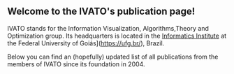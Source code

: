 ## Welcome to the IVATO's publication page!

IVATO stands for the Information Visualization, Algorithms,Theory and Optimization group. Its headquarters is located in the [Informatics Institute](http://inf.ufg.br/) at the Federal University of Goiás](https://ufg.br/), Brazil. 

Below you can find an (hopefully) updated list of all publications from the members of IVATO since its foundation in 2004.
